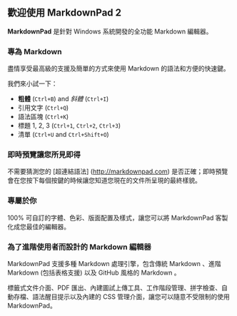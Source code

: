 ## 歡迎使用 MarkdownPad 2 ##

**MarkdownPad** 是針對 Windows 系統開發的全功能 Markdown 編輯器。

### 專為 Markdown ###

盡情享受最高級的支援及簡單的方式來使用 Markdown 的語法和方便的快速鍵。

我們來小試一下：

- **粗體** (`Ctrl+B`) and *斜體* (`Ctrl+I`)
- 引用文字 (`Ctrl+Q`)
- 語法區塊 (`Ctrl+K`)
- 標題 1, 2, 3 (`Ctrl+1`, `Ctrl+2`, `Ctrl+3`)
- 清單 (`Ctrl+U` and `Ctrl+Shift+O`)

### 即時預覽讓您所見即得 ###

不需要猜測您的 [超連結語法] (http://markdownpad.com) 是否正確；即時預覽會在您按下每個按鍵的時候讓您知道您現在的文件所呈現的最終樣貌。

### 專屬於你 ###
 
100% 可自訂的字體、色彩、版面配置及樣式，讓您可以將 MarkdownPad 客製化成您最佳的編輯器。

### 為了進階使用者而設計的 Markdown 編輯器 ###
 
MarkdownPad 支援多種 Markdown 處理引擎，包含傳統 Markdown 、進階 Markdown (包括表格支援) 以及 GitHub 風格的 Markdown 。
 
標籤式文件介面、PDF 匯出、內建圖試上傳工具、工作階段管理、拼字檢查、自動存檔、語法醒目提示以及內建的 CSS 管理介面，讓您可以隨意不受限制的使用 MarkdownPad。
